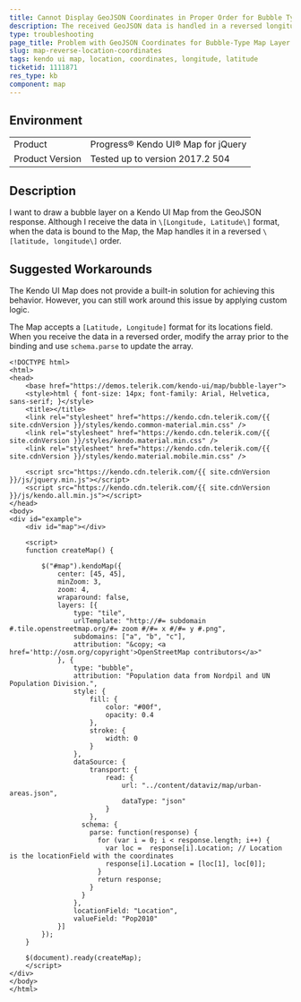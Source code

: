 ```yaml
---
title: Cannot Display GeoJSON Coordinates in Proper Order for Bubble Type Layer in Map
description: The received GeoJSON data is handled in a reversed longitude-latitude order when displaying a bubble-type layer in a Kendo UI Map.
type: troubleshooting
page_title: Problem with GeoJSON Coordinates for Bubble-Type Map Layer Received in Reversed Order - Kendo UI Map for jQuery
slug: map-reverse-location-coordinates
tags: kendo ui map, location, coordinates, longitude, latitude
ticketid: 1111871
res_type: kb
component: map
---
```


## Environment

<table>
 <tr>
  <td>Product</td>
  <td>Progress® Kendo UI® Map for jQuery</td>
 </tr>
  <tr>
  <td>Product Version</td>
  <td>Tested up to version 2017.2 504</td>
 </tr>
</table>

## Description

I want to draw a bubble layer on a Kendo UI Map from the GeoJSON response. Although I receive the data in `\[Longitude, Latitude\]` format, when the data is bound to the Map, the Map handles it in a reversed `\[latitude, longitude\]` order.

## Suggested Workarounds

The Kendo UI Map does not provide a built-in solution for achieving this behavior. However, you can still work around this issue by applying custom logic.

The Map accepts a `[Latitude, Longitude]` format for its locations field. When you receive the data in a reversed order, modify the array prior to the binding and use `schema.parse` to update the array.

```dojo
<!DOCTYPE html>
<html>
<head>
    <base href="https://demos.telerik.com/kendo-ui/map/bubble-layer">
    <style>html { font-size: 14px; font-family: Arial, Helvetica, sans-serif; }</style>
    <title></title>
    <link rel="stylesheet" href="https://kendo.cdn.telerik.com/{{ site.cdnVersion }}/styles/kendo.common-material.min.css" />
    <link rel="stylesheet" href="https://kendo.cdn.telerik.com/{{ site.cdnVersion }}/styles/kendo.material.min.css" />
    <link rel="stylesheet" href="https://kendo.cdn.telerik.com/{{ site.cdnVersion }}/styles/kendo.material.mobile.min.css" />

    <script src="https://kendo.cdn.telerik.com/{{ site.cdnVersion }}/js/jquery.min.js"></script>
    <script src="https://kendo.cdn.telerik.com/{{ site.cdnVersion }}/js/kendo.all.min.js"></script>
</head>
<body>
<div id="example">
    <div id="map"></div>

    <script>
    function createMap() {

        $("#map").kendoMap({
            center: [45, 45],
            minZoom: 3,
            zoom: 4,
            wraparound: false,
            layers: [{
                type: "tile",
                urlTemplate: "http://#= subdomain #.tile.openstreetmap.org/#= zoom #/#= x #/#= y #.png",
                subdomains: ["a", "b", "c"],
                attribution: "&copy; <a href='http://osm.org/copyright'>OpenStreetMap contributors</a>"
            }, {
                type: "bubble",
                attribution: "Population data from Nordpil and UN Population Division.",
                style: {
                    fill: {
                        color: "#00f",
                        opacity: 0.4
                    },
                    stroke: {
                        width: 0
                    }
                },
                dataSource: {
                    transport: {
                        read: {
                            url: "../content/dataviz/map/urban-areas.json",
                            dataType: "json"
                        }
                    },
                  schema: {
                    parse: function(response) {
                      for (var i = 0; i < response.length; i++) {
                        var loc =  response[i].Location; // Location is the locationField with the coordinates
                        response[i].Location = [loc[1], loc[0]];
                      }
                      return response;
                    }
                  }
                },
                locationField: "Location",
                valueField: "Pop2010"
            }]
        });
    }

    $(document).ready(createMap);
    </script>
</div>
</body>
</html>

```
